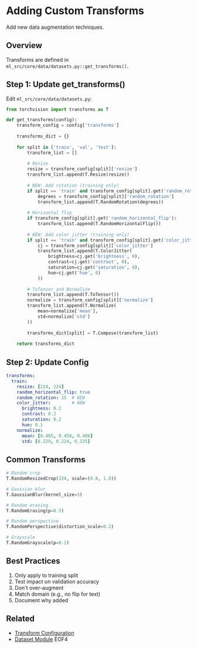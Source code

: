 # Adding Custom Transforms

Add new data augmentation techniques.

## Overview

Transforms are defined in `ml_src/core/data/datasets.py::get_transforms()`.

## Step 1: Update get_transforms()

Edit `ml_src/core/data/datasets.py`:

```python
from torchvision import transforms as T

def get_transforms(config):
    transform_config = config['transforms']
    
    transforms_dict = {}
    
    for split in ['train', 'val', 'test']:
        transform_list = []
        
        # Resize
        resize = transform_config[split]['resize']
        transform_list.append(T.Resize(resize))
        
        # NEW: Add rotation (training only)
        if split == 'train' and transform_config[split].get('random_rotation'):
            degrees = transform_config[split]['random_rotation']
            transform_list.append(T.RandomRotation(degrees))
        
        # Horizontal flip
        if transform_config[split].get('random_horizontal_flip'):
            transform_list.append(T.RandomHorizontalFlip())
        
        # NEW: Add color jitter (training only)
        if split == 'train' and transform_config[split].get('color_jitter'):
            cj = transform_config[split]['color_jitter']
            transform_list.append(T.ColorJitter(
                brightness=cj.get('brightness', 0),
                contrast=cj.get('contrast', 0),
                saturation=cj.get('saturation', 0),
                hue=cj.get('hue', 0)
            ))
        
        # ToTensor and Normalize
        transform_list.append(T.ToTensor())
        normalize = transform_config[split]['normalize']
        transform_list.append(T.Normalize(
            mean=normalize['mean'],
            std=normalize['std']
        ))
        
        transforms_dict[split] = T.Compose(transform_list)
    
    return transforms_dict
```

## Step 2: Update Config

```yaml
transforms:
  train:
    resize: [224, 224]
    random_horizontal_flip: true
    random_rotation: 15  # NEW
    color_jitter:        # NEW
      brightness: 0.2
      contrast: 0.2
      saturation: 0.2
      hue: 0.1
    normalize:
      mean: [0.485, 0.456, 0.406]
      std: [0.229, 0.224, 0.225]
```

## Common Transforms

```python
# Random crop
T.RandomResizedCrop(224, scale=(0.8, 1.0))

# Gaussian blur
T.GaussianBlur(kernel_size=3)

# Random erasing
T.RandomErasing(p=0.5)

# Random perspective
T.RandomPerspective(distortion_scale=0.2)

# Grayscale
T.RandomGrayscale(p=0.1)
```

## Best Practices

1. Only apply to training split
2. Test impact on validation accuracy
3. Don't over-augment
4. Match domain (e.g., no flip for text)
5. Document why added

## Related

- [Transform Configuration](../configuration/transforms.md)
- [Dataset Module](../architecture/ml-src-modules.md#datasetpy)
EOF4